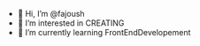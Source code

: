 - 👋 Hi, I’m @fajoush
- 👀 I’m interested in CREATING
- 🌱 I’m currently learning FrontEndDevelopement

<!---
fajoush/fajoush is a ✨ special ✨ repository because its `README.md` (this file) appears on your GitHub profile.
You can click the Preview link to take a look at your changes.
--->
